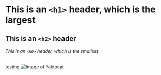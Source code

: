 # This is an `<h1>` header, which is the largest

## This is an `<h2>` header

###### This is an `<h6>` header, which is the smallest
testing 
![Image of Yaktocat](https://octodex.github.com/images/yaktocat.png)
